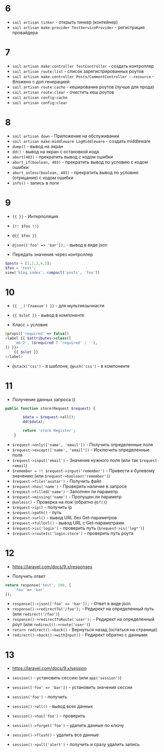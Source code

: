 # 6
- ```sail artisan tinker``` - открыть тинкер (контейнер)
- ```sail artisan make:provider TestServiceProvider``` - регистрация провайдера

# 7
- ```sail artisan make:controller TestController``` - создать контроллер
- ```sail artisan route:list``` - список зарегистрированных роутов
- ```sail artisan make:controller Posts/CommentController --resource``` - Вложено с доп генерацией
- ```sail artisan route:cache``` - кеширование роутов (лучше для прода)
- ```sail artisan route:clear``` - очистить кеш роутов
- ```sail artisan config:cache```
- ```sail artisan config:clear```

# 8 
- ```sail artisan down``` - Приложение на обслуживании
- ```sail artisan make:middleware LogMiddleware``` - создать middleware
- ```dump()``` - вывод на экран
- ```dd()``` - вывод на экран с остановкой кода
- ```abort(403)``` - прекратить вывод с кодом ошибки
- ```abort_if(boolean, 403)``` - прекратить вывод по условию с кодом ошибки
- ```abort_unless(boolean, 403)``` - прекратить вывод по условию (отрицание) с кодом ошибки
- ```info()``` - запись в логи

# 9
- ```{{ }}``` - Интерполяция
- ```{!! $foo !!}```
- ```@{{ $foo }}```
- ```@json(['foo' => 'bar']);``` - вывод в виде json

- Передать значения через контроллер
```php
$posts = [1,2,3,4,5];
$foo = 'test';
view('blog.index', compact('posts', 'foo'))
```

# 10
- ```{{ __('Главная') }}``` - для мультиязычнасти
- ```{{ $slot }}``` - вывод в компоненте

- Класс + условие
```php
@props(['required' => false])
<label {{ $attributes->class([
    'mb-2', ($required ? 'required' : ''),
]) }}>
    {{ $slot }}
</label>
```

- ```@stack('css')``` - в шаблоне, ```@push('css')``` - в компоненте

# 11
- Получение данных запроса ()
```php
public function store(Request $request) {

        $data = $request->all();
        dd($data);

        return 'store Register';
    }
```
- ```$request->only(['name', 'email'])``` - Получить определенные поля
- ```$request->except(['name', 'email'])``` - Исключить определенные поля
- ```$request->input('email')``` - Значение нужного поля (или так ```$request->email```)
- ```$remember = !! $request->input('remember')``` - Привести к булевому значению (или ```$request->boolean('remember')```)
- ```$request->file('avatar')``` - Получить файл
- ```$request->has('name')``` - Проверить наличие в запросе
- ```$request->filled('name')``` - Заполнен ли параметр
- ```$request->missing('name')``` - Пропущен ли параметр
- ```@unless()``` - Проверка на лож (обратно ```@if()```) 
- ```$request->ip()``` - получить ip
- ```$request->path()``` - путь
- ```$request->url()``` - вывод URL без Get-параметров
- ```$request->fullUrl()``` - вывод URL с Get-параметрами
- ```$request->is('login')``` - проверить путь (```$request->is('log*')```)
- ```$request->routeIs('login.store')``` - проверить путь роута

# 12 
- https://laravel.com/docs/9.x/responses

- Получить ответ
```php
return response('test', 200, [
    'foo' => 'bar'
]);
```
- ```response()->json(['foo' => 'bar']);``` - Ответ в виде json
- ```response()->redirectTo('/foo');``` - Редирект на определенный путь (или ```redirect('/foo')```)
- ```response()->redirectToRoute('user');``` - Редирект на определенный роут (или ```redirect()->route('user')```)
- ```return redirect()->back()``` - Вернуться назад (остаться на странице)
- ```redirect()->back()->withInput()``` - Редирект обратно с данными

# 13
- https://laravel.com/docs/9.x/session

- ```session()``` - установить сессию (или ```app('session')```)
- ```session(['foo' => 'bar'])``` - установить значения сессии
- ```session('foo')``` - получить
- ```session()->all()``` - вывод всех данных
- ```session()->has('foo')``` - проверить 
- ```session()->forget('foo')``` - удалить данные по ключу
- ```session()->flush()``` - удалить все данные
- ```session()->pull('alert')``` - получить и сразу удалить запись